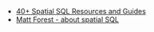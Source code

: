 - [40+ Spatial SQL Resources and Guides](https://forrest.nyc/40-spatial-sql-resources-and-guides/)
- [Matt Forest - about spatial SQL](https://forrest.nyc/about/)
